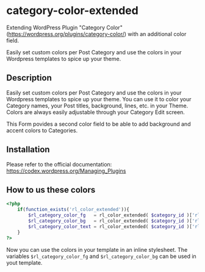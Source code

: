 category-color-extended
=======================

Extending WordPress Plugin "Category Color" (https://wordpress.org/plugins/category-color/) with an additional color field.

Easily set custom colors per Post Category and use the colors in your Wordpress templates to spice up your theme.

## Description

Easily set custom colors per Post Category and use the colors in your Wordpress templates to spice up your theme. You can use it to color your Category names, your Post titles, background, lines, etc. in your Theme. Colors are always easily adjustable through your Category Edit screen.

This Form povides a second color field to be able to add background and accent colors to Categories.

## Installation

Please refer to the official documentation: https://codex.wordpress.org/Managing_Plugins

## How to us these colors

```php
<?php
    if(function_exists('rl_color_extended')){
        $rl_category_color_fg   = rl_color_extended( $category_id )['rl_category_color_fg'];
        $rl_category_color_bg   = rl_color_extended( $category_id )['rl_category_color_bg'];
        $rl_category_color_text = rl_color_extended( $category_id )['rl_category_color_text'];
    }
?>
```

Now you can use the colors in your template in an inline stylesheet. The variables `$rl_category_color_fg` and `$rl_category_color_bg` can be used in yout template.
